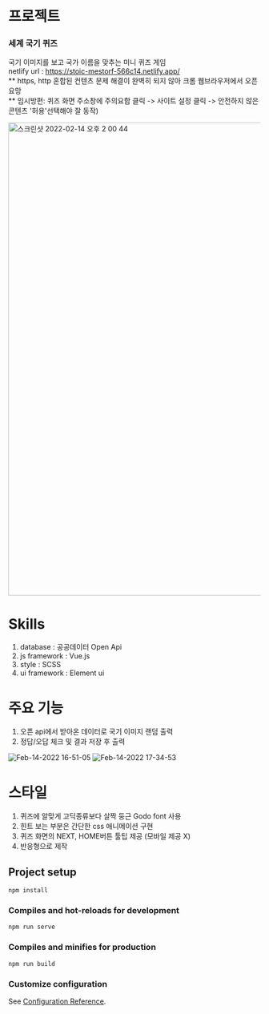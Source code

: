 # 프로젝트<br>

### 세계 국기 퀴즈<br>

국기 이미지를 보고 국가 이름을 맞추는 미니 퀴즈 게임<br>
netlify url : https://stoic-mestorf-566c14.netlify.app/ <br>
** https, http 혼합된 컨텐츠 문제 해결이 완벽히 되지 않아 크롬 웹브라우저에서 오픈 요망<br>
** 임시방편: 퀴즈 화면 주소창에 주의요함 클릭 -> 사이트 설정 클릭 -> 안전하지 않은 콘텐츠 '허용'선택해야 잘 동작)<br>

<img width="945" alt="스크린샷 2022-02-14 오후 2 00 44" src="https://user-images.githubusercontent.com/62632252/154015512-305f359f-0295-4d3f-9321-4bfea8ddf1ec.png">

# Skills

1. database : 공공데이터 Open Api
2. js framework : Vue.js
3. style : SCSS
4. ui framework : Element ui

# 주요 기능

1. 오픈 api에서 받아온 데이터로 국기 이미지 랜덤 출력
2. 정답/오답 체크 및 결과 저장 후 출력

![Feb-14-2022 16-51-05](https://user-images.githubusercontent.com/62632252/154015468-d4d12e54-0ab6-400a-a488-a4e00fadc543.gif)
![Feb-14-2022 17-34-53](https://user-images.githubusercontent.com/62632252/154015485-799c59f7-aa6d-4ea0-9bf5-dd4fec1ca4e6.gif)

# 스타일
1. 퀴즈에 알맞게 고딕종류보다 살짝 둥근 Godo font 사용
2. 힌트 보는 부분은 간단한 css 애니메이션 구현
3. 퀴즈 화면의 NEXT, HOME버튼 툴팁 제공 (모바일 제공 X)
4. 반응형으로 제작

## Project setup
```
npm install
```

### Compiles and hot-reloads for development
```
npm run serve
```

### Compiles and minifies for production
```
npm run build
```

### Customize configuration
See [Configuration Reference](https://cli.vuejs.org/config/).
